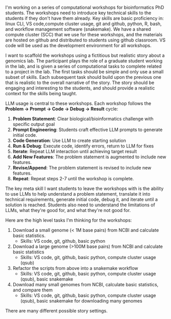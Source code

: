 I'm working on a series of computational workshops for bioinformatics PhD students. The workshops need to introduce key technical skills to the students if they don't have them already. Key skills are basic proficiency in: linux CLI, VS code,compute cluster usage, git and github, python, R, bash, and workflow management software (snakemake). We have a shared compute cluster (SCC) that we use for these workshops, and the materials are hosted on github and distributed to students using github classroom. VS code will be used as the development environment for all workshops.

I want to scaffold the workshops using a fictitious but realistic story about a genomics lab. The participant plays the role of a graduate student working in the lab, and is given a series of computational tasks to complete related to a project in the lab. The first tasks should be simple and only use a small subset of skills. Each subsequent task should build upon the previous one that is realistic to the overall narrative of the story. The story should be engaging and interesting to the students, and should provide a realistic context for the skills being taught.

LLM usage is central to these workshops. Each workshop follows the **Problem → Prompt → Code → Debug → Result** cycle:

1. **Problem Statement**: Clear biological/bioinformatics challenge with specific output goal
2. **Prompt Engineering**: Students craft effective LLM prompts to generate initial code. 
3. **Code Generation**: Use LLM to create starting solution
4. **Run & Debug**: Execute code, identify errors, return to LLM for fixes
5. **Iterate**: Repeat LLM interaction until achieving target result
6. **Add New Features**: The problem statement is augmented to include new features.
7. **Revise/Append**: The problem statement is revised to include new features.
8. **Repeat**: Repeat steps 2-7 until the workshop is complete.

The key meta skill I want students to leave the workshops with is the ability to use LLMs to help understand a problem statement, translate it into technical requirements, generate initial code, debug it, and iterate until a solution is reached. Students also need to understand the limitations of LLMs, what they're good for, and what they're not good for.

Here are the high level tasks I'm thinking for the workshops:

1. Download a small genome (< 1M base pairs) from NCBI and calculate basic statistics.
    - Skills: VS code, git, github, basic python
2. Download a large genome (>100M base pairs) from NCBI and calculate basic statistics
    - Skills: VS code, git, github, basic python, compute cluster usage (qsub)
3. Refactor the scripts from above into a snakemake workflow
    - Skills: VS code, git, github, basic python, compute cluster usage (qsub), basic snakemake
4. Download many small genomes from NCBI, calculate basic statistics, and compare them
    - Skills: VS code, git, github, basic python, compute cluster usage (qsub), basic snakemake for downloading many genomes

There are many different possible story settings.